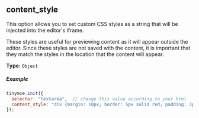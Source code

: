 ## content_style

This option allows you to set custom CSS styles as a string that will be injected into the editor's iframe.

These styles are useful for previewing content as it will appear outside the editor. Since these styles are not saved with the content, it is important that they match the styles in the location that the content will appear.

**Type:** `Object`

##### Example

```js
tinymce.init({
  selector: "textarea",  // change this value according to your html
  content_style: "div {margin: 10px; border: 5px solid red; padding: 3px}"
});
```
